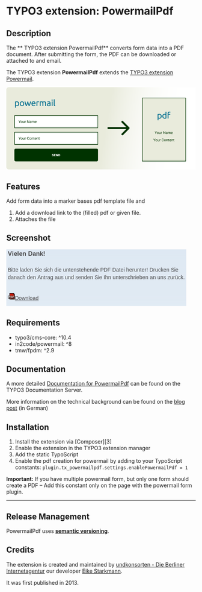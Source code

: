# TYPO3 extension: PowermailPdf

## Description

The ** TYPO3 extension PowermailPdf** converts form data into a PDF document. After submitting the form, the PDF can be downloaded or attached to and email. 

The TYPO3 extension **PowermailPdf** extends the [TYPO3 extension Powermail](https://github.com/einpraegsam/powermail).


![inline](Documentation/Images/TYPO3-Powermail2Pdf.png)

## Features

Add form data into a marker bases pdf template file and
1. Add a download link to the (filled) pdf or given file.
2. Attaches the file

## Screenshot

![Screenshot TYP03-Extension: PowermailPdf download PDF with form data](Documentation/Images/thx.png)

## Requirements

* typo3/cms-core: ^10.4
* in2code/powermail: ^8
* tmw/fpdm: ^2.9

## Documentation

A more detailed [Documentation for PowermailPdf][1] can be found on the TYPO3 Documentation Server.

More information on the technical background can be found on the [blog post][2] (in German)


## Installation

1. Install the extension via [Composer][3]
2. Enable the extension in the TYPO3 extension manager
3. Add the static TypoScript
4. Enable the pdf creation for powermail by adding to your TypoScript constants:
   ```plugin.tx_powermailpdf.settings.enablePowermailPdf = 1```

**Important:** If you have multiple powermail form, but only one form should create a PDF – Add this constant only on the page with the powermail form plugin.

---

## Release Management

PowermailPdf uses [**semantic versioning**][2].


## Credits

The extension is created and maintained by [undkonsorten - Die Berliner Internetagentur][10] our developer [Eike Starkmann][9].

It was first published in 2013.


[1]: https://docs.typo3.org/typo3cms/extensions/powermailpdf/
[2]: http://blog.undkonsorten.com/eigene-extension-vorgestellt-powermailpdf

[5]: https://semver.org/
[6]: https://getcomposer.org/

[9]: https://github.com/Starkmann/
[10]: https://undkonsorten.com/
